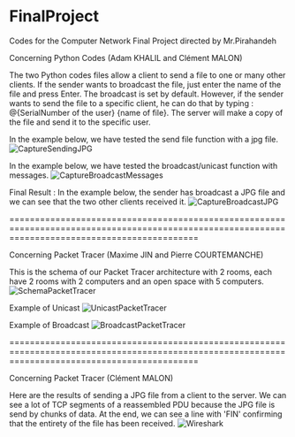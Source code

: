 # FinalProject
Codes for the Computer Network Final Project directed by Mr.Pirahandeh

Concerning Python  Codes (Adam KHALIL and Clément MALON)

The two Python codes files allow a client to send a file to one or many other clients.
If the sender wants to broadcast the file, just enter the name of the file and press Enter. The broadcast is set by default.
However, if the sender wants to send the file to a specific client, he can do that by typing : @{SerialNumber of the user} {name of file}.
The server will make a copy of the file and send it to the specific user.

In the example below, we have tested the send file function with a jpg file.
![CaptureSendingJPG](https://github.com/ClementMalon/FinalProject/assets/92983136/9de672f1-5fa8-4e57-96ac-d63a9e2284c7)

In the example below, we have tested the broadcast/unicast function with messages.
![CaptureBroadcastMessages](https://github.com/ClementMalon/FinalProject/assets/92983136/8980ae1b-6326-4d55-8c4b-c37c7825c2dd)

Final Result : In the example below, the sender has broadcast a JPG file and we can see that the two other clients received it.
![CaptureBroadcastJPG](https://github.com/ClementMalon/FinalProject/assets/92983136/565cc9a5-d748-4eac-9c00-3096c9e818af)

=================================================================================================================================================

Concerning Packet Tracer (Maxime JIN and Pierre COURTEMANCHE)

This is the schema of our Packet Tracer architecture with 2 rooms, each have 2 rooms with 2 computers and an open space with 5 computers.
![SchemaPacketTracer](https://github.com/ClementMalon/FinalProject/assets/92983136/6080e677-7011-40dc-bca9-17997f4f5153)

Example of Unicast 
![UnicastPacketTracer](https://github.com/ClementMalon/FinalProject/assets/92983136/61de1922-00ab-49c9-9930-863c680755b0)

Example of Broadcast
![BroadcastPacketTracer](https://github.com/ClementMalon/FinalProject/assets/92983136/bd0c7b0e-a33f-4dc2-9ee7-56ef6843a3ab)

=================================================================================================================================================

Concerning Packet Tracer (Clément MALON)

Here are the results of sending a JPG file from a client to the server.
We can see a lot of TCP segments of a reassembled PDU because the JPG file is send by chunks of data.
At the end, we can see a line with 'FIN' confirming that the entirety of the file has been received.
![Wireshark](https://github.com/ClementMalon/FinalProject/assets/92983136/6760099d-f896-471e-8655-2b1ac4668505)

